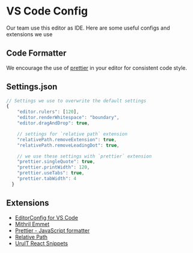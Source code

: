 # VS Code Config 

Our team use this editor as IDE. 
Here are some useful configs and extensions we use

## Code Formatter

We encourage the use of [prettier](https://github.com/prettier/prettier) in your editor for consistent code style.

## Settings.json

```javascript
// Settings we use to overwrite the default settings
{
    "editor.rulers": [120],
    "editor.renderWhitespace": "boundary",
    "editor.dragAndDrop": true,

    // settings for `relative path` extension
    "relativePath.removeExtension": true,
    "relativePath.removeLeadingDot": true,

    // we use these settings with `prettier` extension
    "prettier.singleQuote": true,
    "prettier.printWidth": 120,
    "prettier.useTabs": true,
    "prettier.tabWidth": 4
  }
```

## Extensions 

* [EditorConfig for VS Code](https://marketplace.visualstudio.com/items?itemName=EditorConfig.EditorConfig)
* [Mithril Emmet](https://marketplace.visualstudio.com/items?itemName=FallenMax.mithril-emmet)
* [Prettier - JavaScript formatter](https://marketplace.visualstudio.com/items?itemName=esbenp.prettier-vscode)
* [Relative Path](https://marketplace.visualstudio.com/items?itemName=jakob101.RelativePath)
* [UruIT React Snippets](https://marketplace.visualstudio.com/items?itemName=UruIT.uruit-react-snippets)
